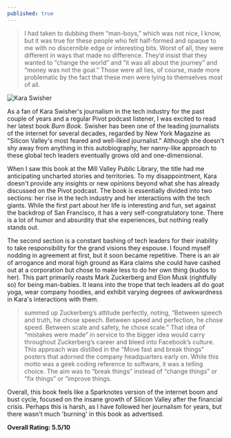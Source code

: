 ```yaml
---
published: true
---
```

> I had taken to dubbing them “man-boys,” which was not nice, I know, but it was true for these people who felt half-formed and opaque to me with no discernible edge or interesting bits. Worst of all, they were different in ways that made no difference. They’d insist that they wanted to “change the world” and “it was all about the journey” and “money was not the goal.” Those were all lies, of course, made more problematic by the fact that these men were lying to themselves most of all.

![Kara Swisher](https://elevate.ca/wp-content/uploads/2020/05/Kara-Swisher_Speaker-Headshots-1536x1536.jpg)

As a fan of Kara Swisher's journalism in the tech industry for the past couple of years and a regular Pivot podcast listener, I was excited to read her latest book _Burn Book_. Swisher has been one of the leading journalists of the internet for several decades, regarded by New York Magazine as "Silicon Valley's most feared and well-liked journalist." Although she doesn't shy away from anything in this autobiography, her nanny-like approach to these global tech leaders eventually grows old and one-dimensional.

When I saw this book at the Mill Valley Public Library, the title had me anticipating uncharted stories and territories. To my disappointment, Kara doesn't provide any insights or new opinions beyond what she has already discussed on the Pivot podcast. The book is essentially divided into two sections: her rise in the tech industry and her interactions with the tech giants. While the first part about her life is interesting and fun, set against the backdrop of San Francisco, it has a very self-congratulatory tone. There is a lot of humor and absurdity that she experiences, but nothing really stands out.

The second section is a constant bashing of tech leaders for their inability to take responsibility for the grand visions they espouse. I found myself nodding in agreement at first, but it soon became repetitive. There is an air of arrogance and moral high ground as Kara claims she could have cashed out at a corporation but chose to make less to do her own thing (kudos to her). This part primarily roasts Mark Zuckerberg and Elon Musk (rightfully so) for being man-babies. It leans into the trope that tech leaders all do goat yoga, wear company hoodies, and exhibit varying degrees of awkwardness in Kara's interactions with them.

> summed up Zuckerberg’s attitude perfectly, noting, “Between speech and truth, he chose speech. Between speed and perfection, he chose speed. Between scale and safety, he chose scale.” That idea of “mistakes were made” in service to the bigger idea would carry throughout Zuckerberg’s career and bleed into Facebook’s culture. This approach was distilled in the “Move fast and break things” posters that adorned the company headquarters early on. While this motto was a geek coding reference to software, it was a telling choice. The aim was to “break things” instead of “change things” or “fix things” or “improve things.

Overall, this book feels like a Sparknotes version of the internet boom and bust cycle, focused on the insane growth of Silicon Valley after the financial crisis. Perhaps this is harsh, as I have followed her journalism for years, but there wasn't much 'burning' in this book as advertised.

**Overall Rating: 5.5/10**